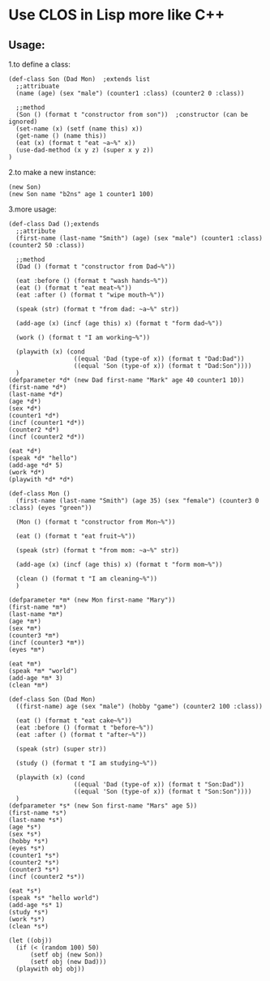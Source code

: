 # Use CLOS in Lisp more like C++
## Usage:
1.to define a class:

    (def-class Son (Dad Mon)  ;extends list
      ;;attribuate
      (name (age) (sex "male") (counter1 :class) (counter2 0 :class))
      
      ;;method
      (Son () (format t "constructor from son"))  ;constructor (can be ignored)
      (set-name (x) (setf (name this) x))
      (get-name () (name this))
      (eat (x) (format t "eat ~a~%" x))
      (use-dad-method (x y z) (super x y z))      
    )

2.to make a new instance:

    (new Son)
    (new Son name "b2ns" age 1 counter1 100)

3.more usage:

	(def-class Dad ();extends
	  ;;attribute
	  (first-name (last-name "Smith") (age) (sex "male") (counter1 :class) (counter2 50 :class))

	  ;;method
	  (Dad () (format t "constructor from Dad~%"))

	  (eat :before () (format t "wash hands~%"))
	  (eat () (format t "eat meat~%"))
	  (eat :after () (format t "wipe mouth~%"))

	  (speak (str) (format t "from dad: ~a~%" str))

	  (add-age (x) (incf (age this) x) (format t "form dad~%"))

	  (work () (format t "I am working~%"))

	  (playwith (x) (cond
					  ((equal 'Dad (type-of x)) (format t "Dad:Dad"))
					  ((equal 'Son (type-of x)) (format t "Dad:Son"))))
	  )
	(defparameter *d* (new Dad first-name "Mark" age 40 counter1 10))
	(first-name *d*)
	(last-name *d*)
	(age *d*)
	(sex *d*)
	(counter1 *d*)
	(incf (counter1 *d*))
	(counter2 *d*)
	(incf (counter2 *d*))

	(eat *d*)
	(speak *d* "hello")
	(add-age *d* 5)
	(work *d*)
	(playwith *d* *d*)

	(def-class Mon ()
	  (first-name (last-name "Smith") (age 35) (sex "female") (counter3 0 :class) (eyes "green"))

	  (Mon () (format t "constructor from Mon~%"))

	  (eat () (format t "eat fruit~%"))

	  (speak (str) (format t "from mom: ~a~%" str))

	  (add-age (x) (incf (age this) x) (format t "form mom~%"))

	  (clean () (format t "I am cleaning~%"))
	  )

	(defparameter *m* (new Mon first-name "Mary"))
	(first-name *m*)
	(last-name *m*)
	(age *m*)
	(sex *m*)
	(counter3 *m*)
	(incf (counter3 *m*))
	(eyes *m*)

	(eat *m*)
	(speak *m* "world")
	(add-age *m* 3)
	(clean *m*)

	(def-class Son (Dad Mon)
	  ((first-name) age (sex "male") (hobby "game") (counter2 100 :class))

	  (eat () (format t "eat cake~%"))
	  (eat :before () (format t "before~%"))
	  (eat :after () (format t "after~%"))

	  (speak (str) (super str))

	  (study () (format t "I am studying~%"))

	  (playwith (x) (cond
					  ((equal 'Dad (type-of x)) (format t "Son:Dad"))
					  ((equal 'Son (type-of x)) (format t "Son:Son"))))
	  )
	(defparameter *s* (new Son first-name "Mars" age 5))
	(first-name *s*)
	(last-name *s*)
	(age *s*)
	(sex *s*)
	(hobby *s*)
	(eyes *s*)
	(counter1 *s*)
	(counter2 *s*)
	(counter3 *s*)
	(incf (counter2 *s*))

	(eat *s*)
	(speak *s* "hello world")
	(add-age *s* 1)
	(study *s*)
	(work *s*)
	(clean *s*)

	(let ((obj))
	  (if (< (random 100) 50)
		  (setf obj (new Son))
		  (setf obj (new Dad)))
	  (playwith obj obj))

